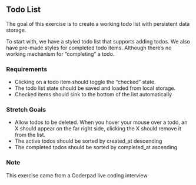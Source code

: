 ## Todo List
The goal of this exercise is to create a working todo list with persistent data storage.

To start with, we have a styled todo list that supports adding todos. We also have pre-made styles for completed todo items. Although there’s no working mechanism for “completing” a todo.

### Requirements
- Clicking on a todo item should toggle the “checked” state.
- The todo list state should be saved and loaded from local storage.
- Checked items should sink to the bottom of the list automatically

### Stretch Goals
- Allow todos to be deleted. When you hover your mouse over a todo, an X should appear on the far right side, clicking the X should remove it from the list.
- The active todos should be sorted by created_at descending
- The completed todos should be sorted by completed_at ascending

### Note
This exercise came from a Coderpad live coding interview
